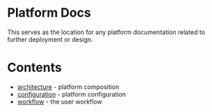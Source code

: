 # Platform Docs

This serves as the location for any platform documentation related to further deployment or design.

# Contents

- [architecture](architecture.md) - platform composition
- [configuration](configuration.md) - platform configuration
- [workflow](workflow.md) - the user workflow
